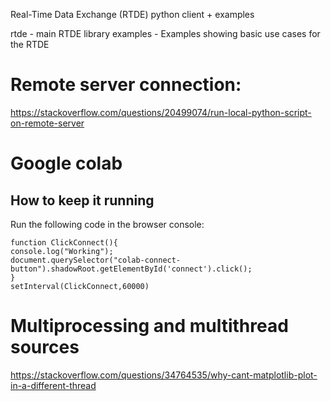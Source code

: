 Real-Time Data Exchange (RTDE) python client + examples

rtde - main RTDE library
examples - Examples showing basic use cases for the RTDE

# Remote server connection:

https://stackoverflow.com/questions/20499074/run-local-python-script-on-remote-server

# Google colab
## How to keep it running

Run the following code in the browser console:

```
function ClickConnect(){
console.log("Working");
document.querySelector("colab-connect-button").shadowRoot.getElementById('connect').click();
}
setInterval(ClickConnect,60000) 
```

# Multiprocessing and multithread sources

https://stackoverflow.com/questions/34764535/why-cant-matplotlib-plot-in-a-different-thread